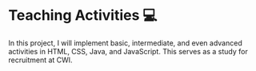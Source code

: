 # Teaching Activities 💻

In this project, I will implement basic, intermediate, and even advanced activities in HTML, CSS, Java, and JavaScript. This serves as a study for recruitment at CWI.

